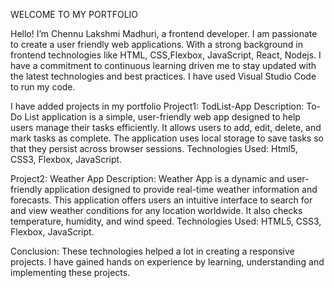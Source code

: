 WELCOME TO MY PORTFOLIO

Hello! I’m Chennu Lakshmi Madhuri, a frontend developer. I am passionate to create a user friendly web applications. With a strong background in frontend technologies like HTML, CSS,Flexbox, JavaScript, React, Nodejs. I have a  commitment to continuous learning driven me to stay updated with the latest technologies and best practices. I have used Visual Studio Code to run my code.

I have added projects in my portfolio
Project1: TodList-App
Description: To-Do List application is a simple, user-friendly web app designed to help users manage their tasks efficiently. It allows users to add, edit, delete, and mark tasks as complete. The application uses local storage to save tasks so that they persist across browser sessions.
Technologies Used: Html5, CSS3, Flexbox, JavaScript.

Project2: Weather App
Description: Weather App is a dynamic and user-friendly application designed to provide real-time weather information and forecasts. This application offers users an intuitive interface to search for and view weather conditions for any location worldwide. It also checks temperature, humidity, and wind speed. 
Technologies Used: HTML5, CSS3, Flexbox, JavaScript.

Conclusion:
These technologies helped a lot in creating a responsive projects. I have gained hands on experience by learning, understanding and implementing these projects.
